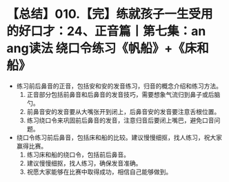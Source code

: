 # 【总结】010.【完】练就孩子一生受用的好口才：24、正音篇丨第七集：an ang读法 绕口令练习《帆船》+《床和船》

-   练习前后鼻音的正音，包括安和安的发音练习，归音的概念介绍和练习方法。
    1.  正音部分包括前鼻音和后鼻音的发音技巧，需要想象气流归到鼻子或后脑勺。
    2.  前鼻音安的发音要从大嘴张开到闭上，后鼻音安的发音要注意舌根位置。
    3.  练习绕口令来巩固前后鼻音的发音，注意归音后要闭上嘴巴，避免口音问题。
-   绕口令练习前后鼻音，包括床和船的比较。建议慢慢细抠，找人练习，祝大家赢得比赛。
    1.  练习床和船的绕口令，包括前后鼻音。
    2.  建议慢慢细抠，找人练习，确保发音准确。
    3.  祝愿大家能够在比赛中取得成功，相信自己能够做到。